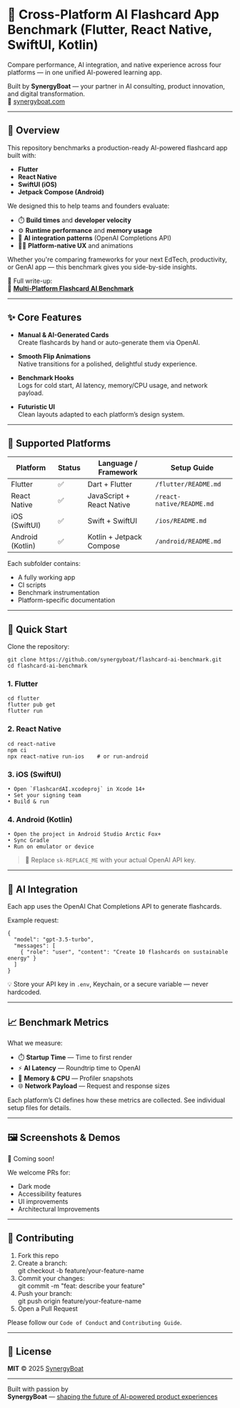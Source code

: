 # 🚀 Cross-Platform AI Flashcard App Benchmark (Flutter, React Native, SwiftUI, Kotlin)

Compare performance, AI integration, and native experience across four platforms — in one unified AI-powered learning app.

Built by **SynergyBoat** — your partner in AI consulting, product innovation, and digital transformation.  
🔗 [synergyboat.com](https://synergyboat.com/?utm_source=github&utm_medium=repo&utm_campaign=flashcard-benchmark)

---

## 📘 Overview

This repository benchmarks a production-ready AI-powered flashcard app built with:

- **Flutter**
- **React Native**
- **SwiftUI (iOS)**
- **Jetpack Compose (Android)**

We designed this to help teams and founders evaluate:

- ⏱️ **Build times** and **developer velocity**  
- ⚙️ **Runtime performance** and **memory usage**  
- 🎯 **AI integration patterns** (OpenAI Completions API)  
- 🧑‍💻 **Platform-native UX** and animations  

Whether you're comparing frameworks for your next EdTech, productivity, or GenAI app — this benchmark gives you side-by-side insights.

📖 Full write-up:  
📝 [**Multi-Platform Flashcard AI Benchmark**](https://www.synergyboat.com/blog/flutter-vs-react-native-vs-native-performance-benchmark-2025?utm_campaign=brand&utm_medium=social&utm_source=github&utm_content=repo_link)

---

## ✨ Core Features

- **Manual & AI-Generated Cards**  
  Create flashcards by hand or auto-generate them via OpenAI.

- **Smooth Flip Animations**  
  Native transitions for a polished, delightful study experience.

- **Benchmark Hooks**  
  Logs for cold start, AI latency, memory/CPU usage, and network payload.

- **Futuristic UI**  
  Clean layouts adapted to each platform’s design system.

---

## 🧪 Supported Platforms

| Platform         | Status | Language / Framework        | Setup Guide                  |
|------------------|--------|------------------------------|------------------------------|
| Flutter          | ✅     | Dart + Flutter               | `/flutter/README.md`         |
| React Native     | ✅     | JavaScript + React Native    | `/react-native/README.md`    |
| iOS (SwiftUI)    | ✅     | Swift + SwiftUI              | `/ios/README.md`             |
| Android (Kotlin) | ✅     | Kotlin + Jetpack Compose     | `/android/README.md`         |

Each subfolder contains:
- A fully working app
- CI scripts
- Benchmark instrumentation
- Platform-specific documentation

---

## 🔧 Quick Start

Clone the repository:

    git clone https://github.com/synergyboat/flashcard-ai-benchmark.git
    cd flashcard-ai-benchmark

### 1. Flutter

    cd flutter
    flutter pub get
    flutter run

### 2. React Native

    cd react-native
    npm ci
    npx react-native run-ios    # or run-android

### 3. iOS (SwiftUI)

    • Open `FlashcardAI.xcodeproj` in Xcode 14+
    • Set your signing team
    • Build & run

### 4. Android (Kotlin)

    • Open the project in Android Studio Arctic Fox+
    • Sync Gradle
    • Run on emulator or device

> 🔐 Replace `sk-REPLACE_ME` with your actual OpenAI API key.

---

## 🤖 AI Integration

Each app uses the OpenAI Chat Completions API to generate flashcards.

Example request:

    {
      "model": "gpt-3.5-turbo",
      "messages": [
        { "role": "user", "content": "Create 10 flashcards on sustainable energy" }
      ]
    }

💡 Store your API key in `.env`, Keychain, or a secure variable — never hardcoded.

---

## 📈 Benchmark Metrics

What we measure:

- ⏱️ **Startup Time** — Time to first render
- ⚡ **AI Latency** — Roundtrip time to OpenAI
- 🧠 **Memory & CPU** — Profiler snapshots
- 🌐 **Network Payload** — Request and response sizes

Each platform’s CI defines how these metrics are collected. See individual setup files for details.

---

## 🖼️ Screenshots & Demos

📸 Coming soon!

We welcome PRs for:
- Dark mode
- Accessibility features
- UI improvements
- Architectural Improvements

---

## 🤝 Contributing

1. Fork this repo  
2. Create a branch:  
       git checkout -b feature/your-feature-name  
3. Commit your changes:  
       git commit -m "feat: describe your feature"  
4. Push your branch:  
       git push origin feature/your-feature-name  
5. Open a Pull Request

Please follow our `Code of Conduct` and `Contributing Guide`.

---

## 📄 License

**MIT** © 2025 [SynergyBoat](https://synergyboat.com/?utm_source=github&utm_medium=repo&utm_campaign=flashcard-benchmark)

---

Built with passion by  
**SynergyBoat** — [shaping the future of AI-powered product experiences](https://synergyboat.com/?utm_source=github&utm_medium=repo&utm_campaign=flashcard-benchmark)
